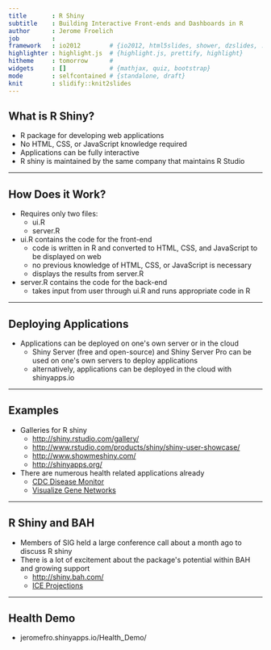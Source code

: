 ```yaml
---
title       : R Shiny
subtitle    : Building Interactive Front-ends and Dashboards in R
author      : Jerome Froelich
job         : 
framework   : io2012        # {io2012, html5slides, shower, dzslides, ...}
highlighter : highlight.js  # {highlight.js, prettify, highlight}
hitheme     : tomorrow      # 
widgets     : []            # {mathjax, quiz, bootstrap}
mode        : selfcontained # {standalone, draft}
knit        : slidify::knit2slides
---
```


## What is R Shiny?

* R package for developing web applications
* No HTML, CSS, or JavaScript knowledge required
* Applications can be fully interactive
* R shiny is maintained by the same company that maintains R Studio

---

## How Does it Work?

* Requires only two files:
  + ui.R
  + server.R
* ui.R contains the code for the front-end
  + code is written in R and converted to HTML, CSS, and JavaScript to be displayed on web
  + no previous knowledge of HTML, CSS, or JavaScript is necessary
  + displays the results from server.R
* server.R contains the code for the back-end
  + takes input from user through ui.R and runs appropriate code in R




---

## Deploying Applications

* Applications can be deployed on one's own server or in the cloud
  + Shiny Server (free and open-source) and Shiny Server Pro can be used on one's own servers to deploy applications
  + alternatively, applications can be deployed in the cloud with shinyapps.io

---

## Examples

* Galleries for R shiny
  + http://shiny.rstudio.com/gallery/
  + http://www.rstudio.com/products/shiny/shiny-user-showcase/
  + http://www.showmeshiny.com/
  + http://shinyapps.org/
* There are numerous health related applications already
  + [CDC Disease Monitor](https://gallery.shinyapps.io/CDCPlot/)
  + [Visualize Gene Networks](http://glimmer.rstudio.com/qbrc/grn/)

---

## R Shiny and BAH

* Members of SIG held a large conference call about a month ago to discuss R shiny
* There is a lot of excitement about the package's potential within BAH and growing support
  + http://shiny.bah.com/
  + [ICE Projections](http://shiny.bah.com/apps/projections/)

---

## Health Demo

* jeromefro.shinyapps.io/Health_Demo/






